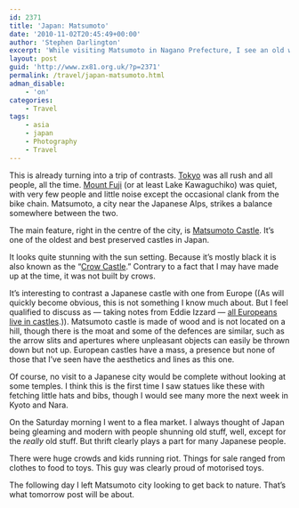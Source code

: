 ```yaml
---
id: 2371
title: 'Japan: Matsumoto'
date: '2010-11-02T20:45:49+00:00'
author: 'Stephen Darlington'
excerpt: 'While visiting Matsumoto in Nagano Prefecture, I see an old wooden castle, temples and large crowds at a flea market.'
layout: post
guid: 'http://www.zx81.org.uk/?p=2371'
permalink: /travel/japan-matsumoto.html
adman_disable:
    - 'on'
categories:
    - Travel
tags:
    - asia
    - japan
    - Photography
    - Travel
---
```


This is already turning into a trip of contrasts. [Tokyo](http://www.zx81.org.uk/travel/japan-tokyo.html) was all rush and all people, all the time. [Mount Fuji](http://www.zx81.org.uk/travel/japan-mount-fuji.html) (or at least Lake Kawaguchiko) was quiet, with very few people and little noise except the occasional clank from the bike chain. Matsumoto, a city near the Japanese Alps, strikes a balance somewhere between the two.

The main feature, right in the centre of the city, is [Matsumoto Castle](http://www.japan-guide.com/e/e6051.html). It’s one of the oldest and best preserved castles in Japan.

It looks quite stunning with the sun setting. Because it’s mostly black it is also known as the “[Crow Castle](http://en.wikipedia.org/wiki/Matsumoto_Castle).” Contrary to a fact that I may have made up at the time, it was not built by crows.

It’s interesting to contrast a Japanese castle with one from Europe ((As will quickly become obvious, this is not something I know much about. But I feel qualified to discuss as — taking notes from Eddie Izzard — [all Europeans live in castles](http://www.auntiemomo.com/cakeordeath/d2ktranscription.html#history).)). Matsumoto castle is made of wood and is not located on a hill, though there is the moat and some of the defences are similar, such as the arrow slits and apertures where unpleasant objects can easily be thrown down but not up. European castles have a mass, a presence but none of those that I’ve seen have the aesthetics and lines as this one.

Of course, no visit to a Japanese city would be complete without looking at some temples. I think this is the first time I saw statues like these with fetching little hats and bibs, though I would see many more the next week in Kyoto and Nara.

On the Saturday morning I went to a flea market. I always thought of Japan being gleaming and modern with people shunning old stuff, well, except for the *really* old stuff. But thrift clearly plays a part for many Japanese people.

There were huge crowds and kids running riot. Things for sale ranged from clothes to food to toys. This guy was clearly proud of motorised toys.

The following day I left Matsumoto city looking to get back to nature. That’s what tomorrow post will be about.